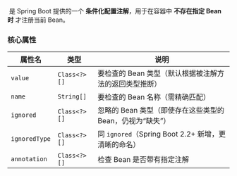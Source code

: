  是 Spring Boot 提供的一个 **条件化配置注解**，用于在容器中 **不存在指定 Bean 时** 才注册当前 Bean。

 ### **核心属性**

| 属性名           | 类型           | 说明                                      |
| ------------- | ------------ | --------------------------------------- |
| `value`       | `Class<?>[]` | 要检查的 Bean 类型（默认根据被注解方法的返回类型推断）          |
| `name`        | `String[]`   | 要检查的 Bean 名称（需精确匹配）                     |
| `ignored`     | `Class<?>[]` | 忽略的 Bean 类型（即使存在这些类型的 Bean，仍视为“缺失”）     |
| `ignoredType` | `Class<?>[]` | 同 `ignored`（Spring Boot 2.2+ 新增，更清晰的命名） |
| `annotation`  | `Class<?>[]` | 检查 Bean 是否带有指定注解                        |
